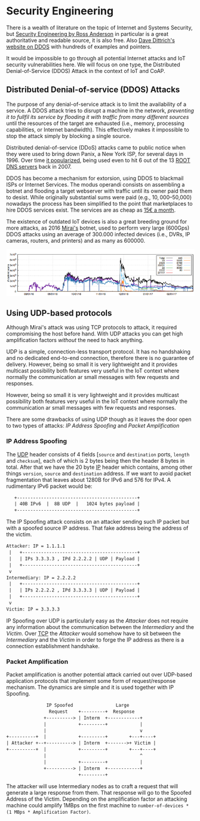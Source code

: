 
# Security Engineering

There is a wealth of literature on the topic of Internet and Systems Security, but [Security Engineering by Ross Anderson](https://www.cl.cam.ac.uk/~rja14/book.html) in particular is a great authoritative and readable source, it is also free. Also [Dave Dittrich's website on DDOS](https://staff.washington.edu/dittrich/misc/ddos/index.html) with hundreds of examples and pointers.

It would be impossible to go through all potential Internet attacks and IoT security vulnerabilities here. We will focus on one type, the Distributed Denial-of-Service (DDOS) Attack in the context of IoT and CoAP.

## Distributed Denial-of-service (DDOS) Attacks

The purpose of any denial-of-service attack is to limit the availability of a service. A DDOS attack tries to disrupt a machine in the network, *preventing it to fullfil its service by flooding it with traffic from many different sources* until the resources of the target are exhausted (i.e., memory, processing capabilities, or Internet bandwidth). This effectively makes it impossible to stop the attack simply by blocking a single source.  

Distributed denial-of-service (DDoS) attacks came to public notice when
they were used to bring down Panix, a New York ISP, for several days in 1996.
Over time [it popularized](https://staff.washington.edu/dittrich/misc/ddos/), being used even to hit 6 out of the 13 [ROOT DNS servers](https://www.icann.org/en/system/files/files/factsheet-dns-attack-08mar07-en.pdf) back in 2007.

DDOS has become a mechanism for extorsion, using DDOS to blackmail ISPs or Internet Services. The modus operandi consists on assembling a botnet and flooding a target webserver with traffic until its owner paid them to desist. While originally substantial sums were paid (e.g., $10,000–$50,000) nowadays the process has been simplified to the point that marketplaces to hire DDOS services exist. The services are as cheap as [15€ a month](https://www.europol.europa.eu/newsroom/news/world%E2%80%99s-biggest-marketplace-selling-internet-paralysing-ddos-attacks-taken-down).

The existence of outdated IoT devices is also a great breeding ground for more attacks, as 2016 [Mirai's](https://static.googleusercontent.com/media/research.google.com/en//pubs/archive/46301.pdf) botnet, used to perform very large (600Gps) DDOS attacks using an average of 300.000 infected devices (i.e., DVRs, IP cameras, routers, and printers) and as many as 600000.

![Mirai Botnet](./img/mirai.png)

## Using UDP-based protocols

Although Mirai's attack was using TCP protocols to attack, it required compromising the host before hand. With UDP attacks you can get high amplification factors *without* the need to hack anything.

UDP is a simple, connection-less transport protocol. It has no handshaking and no dedicated end-to-end connection, therefore there is no guarantee of delivery. However, being so small it is very lightweight and it provides multicast possibility both features very useful in the IoT context where normally the communication ar small messages with few requests and responses.

However, being so small it is very lightweight and it provides multicast possibility both features very useful in the IoT context where normally the communication ar small messages with few requests and responses.

There are some drawbacks of using UDP though as it leaves the door open to two types of attacks: *IP Address Spoofing* and *Packet Amplification*

### IP Address Spoofing

The [UDP](https://tools.ietf.org/html/rfc768) header consists of 4 fields [`source` and `destination` ports, `length` and `checksum`], each of which is 2 bytes being then the header 8 bytes in total. After that we have the 20 byte [IP](https://tools.ietf.org/html/rfc8200) header which contains, among other things `version`, `source` and `destination` address. If we want to avoid packet fragmentation that leaves about 1280B for IPv6 and 576 for IPv4. A rudimentary IPv6 packet would be:

```txt
   +---------------------------------------------+
   | 40B IPv6  |  8B UDP  |   1024 bytes payload |
   +---------------------------------------------+
```

The IP Spoofing attack consists on an attacker sending such IP packet but with a spoofed source IP address. That fake address being the address of the victim.

```txt
Attacker: IP = 1.1.1.1
 |   +-------------------------------------------+
 |   | IPs 3.3.3.3 , IPd 2.2.2.2 | UDP | Payload |
 |   +-------------------------------------------+
 v
Intermediary: IP = 2.2.2.2
 |   +-------------------------------------------+
 |   | IPs 2.2.2.2 , IPd 3.3.3.3 | UDP | Payload |
 |   +-------------------------------------------+
 v
Victim: IP = 3.3.3.3
```

IP Spoofing over UDP is particularly easy as the *Attacker* does not require any information about the communication between the *Intermediary* and the *Victim*. Over [TCP](https://tools.ietf.org/html/rfc793) the *Attacker* would somehow have to sit between the *Intermediary* and the *Victim* in order to forge the IP address as there is a connection establishment handshake.

### Packet Amplification

Packet amplification is another potential attack carried out over UDP-based application protocols that implement some form of request/response mechanism. The dynamics are simple and it is used together with IP Spoofing.

```txt
               IP Spoofed                Large
                Request    +---------+  Response
              +----------> | Interm  +------------+
              |            +---------+            |
              |                                   v
+----------+  |            +---------+        +---+----+
| Attacker +--+----------> | Interm  +------->+ Victim |
+----------+  |            +---------+        +---+----+
              |                                   ^
              |            +---------+            |
              +----------> | Interm  +------------+
                           +---------+
```

The attacker will use Intermediary nodes as to craft a request that will generate a large response from them. That response will go to the Spoofed Address of the Victim. Depending on the amplification factor an attacking machine could amplify 1MBps on the first machine to `number-of-devices * (1 MBps * Amplification Factor)`.